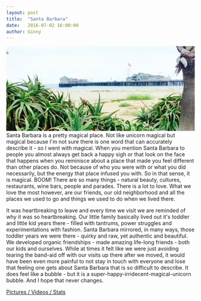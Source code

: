```yaml
---
layout: post
title:  "Santa Barbara"
date:   2016-07-02 16:00:00
author: Ginny
---
```


<span class="image featured"><img src="/images/santabarbara/wharf.jpg" /></span>
Santa Barbara is a pretty magical place.  Not like unicorn magical but magical because I'm not sure there is one word that can accurately describe it - so I went with magical.  When you mention Santa Barbara to people you almost always get back a happy sigh or that look on the face that happens when you reminisce about a place that made you feel different than other places do.  Not because of who you were with or what you did necessarily, but the energy that place infused you with.  So in that sense, it is magical.  BOOM!  There are so many things - natural beauty, cultures, restaurants, wine bars, people and parades.  There is a lot to love.  What we love the most however, are our friends, our old neighborhood and all the places we used to go and things we used to do when we lived there.

It was heartbreaking to leave and every time we visit we are reminded of why it was so heartbreaking.  Our little family basically lived out it's toddler and little kid years there - filled with tantrums, power struggles and experimentations with fashion.  Santa Barbara mirrored, in many ways, those toddler years we were there - quirky and raw, yet authentic and beautiful.  We developed organic friendships - made amazing life-long friends - both our kids and ourselves. While at times it felt like we were just avoiding tearing the band-aid off with our visits up there after we moved, it would have been even more painful to not stay in touch with everyone and lose that feeling one gets about Santa Barbara that is so difficult to describe.  It does feel like a bubble - but it is a super-happy-irridecent-magical-unicorn bubble. And I hope that never changes.


<a href="/dashboards/santabarbara.html">Pictures / Videos / Stats</a>

